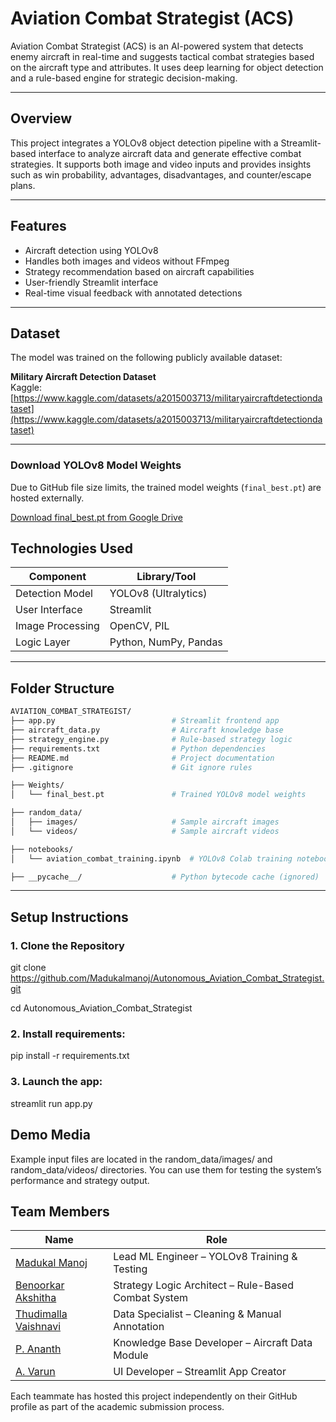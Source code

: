# Aviation Combat Strategist (ACS)

Aviation Combat Strategist (ACS) is an AI-powered system that detects enemy aircraft in real-time and suggests tactical combat strategies based on the aircraft type and attributes. It uses deep learning for object detection and a rule-based engine for strategic decision-making.

---

## Overview

This project integrates a YOLOv8 object detection pipeline with a Streamlit-based interface to analyze aircraft data and generate effective combat strategies. It supports both image and video inputs and provides insights such as win probability, advantages, disadvantages, and counter/escape plans.

---

## Features

- Aircraft detection using YOLOv8
- Handles both images and videos without FFmpeg
- Strategy recommendation based on aircraft capabilities
- User-friendly Streamlit interface
- Real-time visual feedback with annotated detections

---

## Dataset

The model was trained on the following publicly available dataset:

**Military Aircraft Detection Dataset**  
Kaggle: [https://www.kaggle.com/datasets/a2015003713/militaryaircraftdetectiondataset](https://www.kaggle.com/datasets/a2015003713/militaryaircraftdetectiondataset)

---
### Download YOLOv8 Model Weights

Due to GitHub file size limits, the trained model weights (`final_best.pt`) are hosted externally.

[ Download final_best.pt from Google Drive](https://drive.google.com/file/d/1ILDTIAeLyfQQRDDp2uEXadXG-wBHqJgE/view?usp=sharing)


## Technologies Used

| Component        | Library/Tool           |
|------------------|------------------------|
| Detection Model  | YOLOv8 (Ultralytics)   |
| User Interface   | Streamlit              |
| Image Processing | OpenCV, PIL            |
| Logic Layer      | Python, NumPy, Pandas  |

---

## Folder Structure

```bash
AVIATION_COMBAT_STRATEGIST/
├── app.py                          # Streamlit frontend app
├── aircraft_data.py                # Aircraft knowledge base
├── strategy_engine.py              # Rule-based strategy logic
├── requirements.txt                # Python dependencies
├── README.md                       # Project documentation
├── .gitignore                      # Git ignore rules

├── Weights/
│   └── final_best.pt               # Trained YOLOv8 model weights

├── random_data/
│   ├── images/                     # Sample aircraft images
│   └── videos/                     # Sample aircraft videos

├── notebooks/
│   └── aviation_combat_training.ipynb  # YOLOv8 Colab training notebook

├── __pycache__/                    # Python bytecode cache (ignored)
```

---

## Setup Instructions

### 1. Clone the Repository

git clone https://github.com/Madukalmanoj/Autonomous_Aviation_Combat_Strategist.git

cd Autonomous_Aviation_Combat_Strategist

### 2. Install requirements:

pip install -r requirements.txt

### 3. Launch the app:

streamlit run app.py

## Demo Media

Example input files are located in the random_data/images/ and random_data/videos/ directories. You can use them for testing the system’s performance and strategy output.

## Team Members

| Name | Role |
|------|------|
| [Madukal Manoj](https://github.com/Madukalmanoj) | Lead ML Engineer – YOLOv8 Training & Testing |
| [Benoorkar Akshitha](https://github.com/Akshitha1105) | Strategy Logic Architect – Rule-Based Combat System|
| [Thudimalla Vaishnavi](https://github.com/thudimillavaishnavi26) | Data Specialist – Cleaning & Manual Annotation |
| [P. Ananth](https://github.com/Ananthx66) | Knowledge Base Developer – Aircraft Data Module |
| [A. Varun](https://github.com/Appalavarun) | UI Developer – Streamlit App Creator |



Each teammate has hosted this project independently on their GitHub profile as part of the academic submission process.
